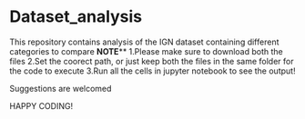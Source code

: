 # Dataset_analysis
This repository contains analysis of the IGN dataset containing different categories to compare
******NOTE********
1.Please make sure to download both the files
2.Set the coorect path, or just keep both the files in the same folder for the code to execute
3.Run all the cells in jupyter notebook to see the output!

Suggestions are welcomed

HAPPY CODING!

